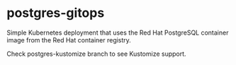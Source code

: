 # postgres-gitops
Simple Kubernetes deployment that uses the Red Hat PostgreSQL container image from the Red Hat container registry.

Check postgres-kustomize branch to see Kustomize support.
